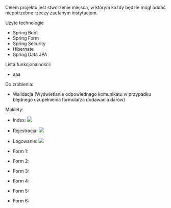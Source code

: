 Celem projektu jest stworzenie miejsca, w którym każdy będzie mógł oddać niepotrzebne rzeczy zaufanym instytucjom.

Użyte technologie
- Spring Boot
- Spring Form
- Spring Security
- Hibernate
- Spring Data JPA

Lista funkcjonalności: 
- aaa

Do zrobienia: 
- Walidacja (Wyświetlanie odpowiednego komunikatu w przypadku błędnego uzupełnienia formularza dodawania darów)


Makiety:
- Index:
![](./resources/images/index.png)

- Rejestracja:
![](./resources/images/register.png)
- Logowanie:
![](./resources/images/login.png)
- Form 1:

- Form 2:

- Form 3:

- Form 4:

- Form 5:

- Form 6:
